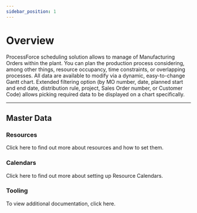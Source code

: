 ```yaml
---
sidebar_position: 1
---
```


# Overview

ProcessForce scheduling solution allows to manage of Manufacturing Orders within the plant. You can plan the production process considering, among other things, resource occupancy, time constraints, or overlapping processes. All data are available to modify via a dynamic, easy-to-change Gantt chart. Extended filtering option (by MO number, date, planned start and end date, distribution rule, project, Sales Order number, or Customer Code) allows picking required data to be displayed on a chart specifically.

---

## Master Data

### Resources

Click here<!-- TODO: Add Link --> to find out more about resources and how to set them.

### Calendars

Click here<!-- TODO: Add Link --> to find out more about setting up Resource Calendars.

### Tooling

To view additional documentation, click here<!-- TODO: Add Link -->.
